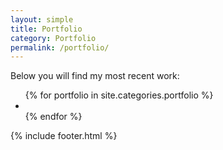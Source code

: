 ```yaml
---
layout: simple
title: Portfolio
category: Portfolio
permalink: /portfolio/
---
```

<main>
    <article>
        <p>Below you will find my most recent work:</p>
        <!-- <h5>Filter</h5> -->
        <ul class="portfolio_list">
            {% for portfolio in site.categories.portfolio %}
                <li class="fade_in" style="background-image: url('{{portfolio.image_sm}}')">
                    <a href="{{site.baseurl}}{{portfolio.url}}"></a>
                </li>
            {% endfor %}
        </ul>
    </article>
    {% include footer.html %}
</main>